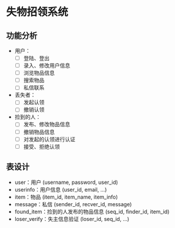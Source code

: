 # 失物招领系统

## 功能分析

- 用户：
    - [ ] 登陆、登出
    - [ ] 录入、修改用户信息
    - [ ] 浏览物品信息
    - [ ] 搜索物品
    - [ ] 私信联系
- 丢失者：
    - [ ] 发起认领
    - [ ] 撤销认领
- 捡到的人：
    - [ ] 发布、修改物品信息
    - [ ] 撤销物品信息
    - [ ] 对发起的认领进行认证
    - [ ] 接受、拒绝认领

## 表设计

- user：用户 (username, password, user_id)
- userinfo：用户信息 (user_id, email, ...)
- item：物品 (item_id, item_name, item_info)
- message：私信 (sender_id, recver_id, message)
- found_item：捡到的人发布的物品信息 (seq_id, finder_id, item_id)
- loser_verify：失主信息验证 (loser_id, seq_id, ...)
